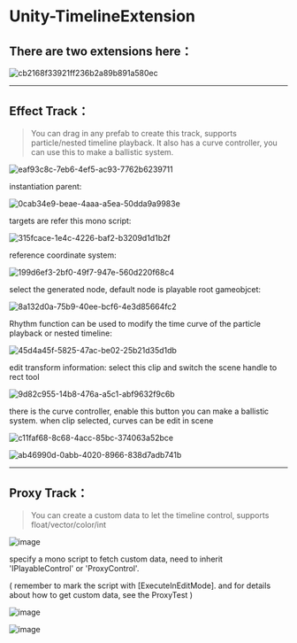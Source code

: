 # Unity-TimelineExtension
## There are two extensions here：
![cb2168f33921ff236b2a89b891a580ec](https://github.com/Kisawa/Unity-TimelineExtension/assets/71002504/41eda3ba-3797-4684-9977-abb0fcc92943)

****
## Effect Track：
>You can drag in any prefab to create this track, supports particle/nested timeline playback. It also has a curve controller, you can use this to make a ballistic system.

![eaf93c8c-7eb6-4ef5-ac93-7762b6239711](https://github.com/Kisawa/Unity-TimelineExtension/assets/71002504/5eecf9b9-37bc-4f41-8c74-ab0a733a5cdd)

instantiation parent:

![0cab34e9-beae-4aaa-a5ea-50dda9a9983e](https://github.com/Kisawa/Unity-TimelineExtension/assets/71002504/db256fea-19fe-4ef6-97f7-b98faa28e014)


targets are refer this mono script:

![315fcace-1e4c-4226-baf2-b3209d1d1b2f](https://github.com/Kisawa/Unity-TimelineExtension/assets/71002504/b15905a5-50fb-4672-ad4e-75f867bfb88f)

reference coordinate system:

![199d6ef3-2bf0-49f7-947e-560d220f68c4](https://github.com/Kisawa/Unity-TimelineExtension/assets/71002504/fd78bcef-0561-4dd9-a8e1-7ed7253851bb)

select the generated node, default node is playable root gameobjcet:

![8a132d0a-75b9-40ee-bcf6-4e3d85664fc2](https://github.com/Kisawa/Unity-TimelineExtension/assets/71002504/7f981401-7534-4753-a0bb-14219f1d93dd)

Rhythm function can be used to modify the time curve of the particle playback or nested timeline:

![45d4a45f-5825-47ac-be02-25b21d35d1db](https://github.com/Kisawa/Unity-TimelineExtension/assets/71002504/cf7bc541-85a5-44c8-876b-2bf81c4de33d)

edit transform information: select this clip and switch the scene handle to rect tool

![9d82c955-14b8-476a-a5c1-abf9632f9c6b](https://github.com/Kisawa/Unity-TimelineExtension/assets/71002504/b02b6be0-bcbf-4b4c-a833-69fed24cdd6a)

there is the curve controller, enable this button you can make a ballistic system. when clip selected, curves can be edit in scene

![c11faf68-8c68-4acc-85bc-374063a52bce](https://github.com/Kisawa/Unity-TimelineExtension/assets/71002504/7d694608-f507-4c09-a6a7-60c2ef17d230)

![ab46990d-0abb-4020-8966-838d7adb741b](https://github.com/Kisawa/Unity-TimelineExtension/assets/71002504/5e70a7c7-5b0e-473e-b2ee-f261685009af)


****
## Proxy Track：
>You can create a custom data to let the timeline control, supports float/vector/color/int

![image](https://github.com/Kisawa/Unity-TimelineExtension/assets/71002504/4318aaba-7115-4444-9f41-4e329a015339)

specify a mono script to fetch custom data, need to inherit 'IPlayableControl' or 'ProxyControl'.  

( remember to mark the script with [ExecuteInEditMode]. and for details about how to get custom data, see the ProxyTest )

![image](https://github.com/Kisawa/Unity-TimelineExtension/assets/71002504/7d3cd572-c098-497b-83ab-35426b887430)

![image](https://github.com/Kisawa/Unity-TimelineExtension/assets/71002504/f908f5b5-4a43-4339-876b-1e6cd8f40e42)



